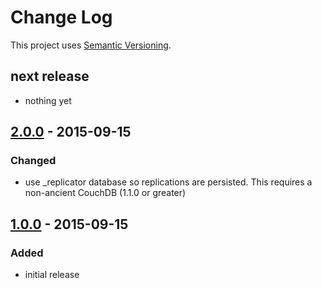 # Change Log
This project uses [Semantic Versioning](http://semver.org/).

## next release
 - nothing yet

## [2.0.0](https://github.com/mgk/couchdb-create-replication/releases/tag/v2.0.0) - 2015-09-15
### Changed
 - use _replicator database so replications are persisted. This requires a non-ancient CouchDB (1.1.0 or greater)

## [1.0.0](https://github.com/mgk/couchdb-create-replication/releases/tag/v1.0.0) - 2015-09-15
### Added
- initial release
